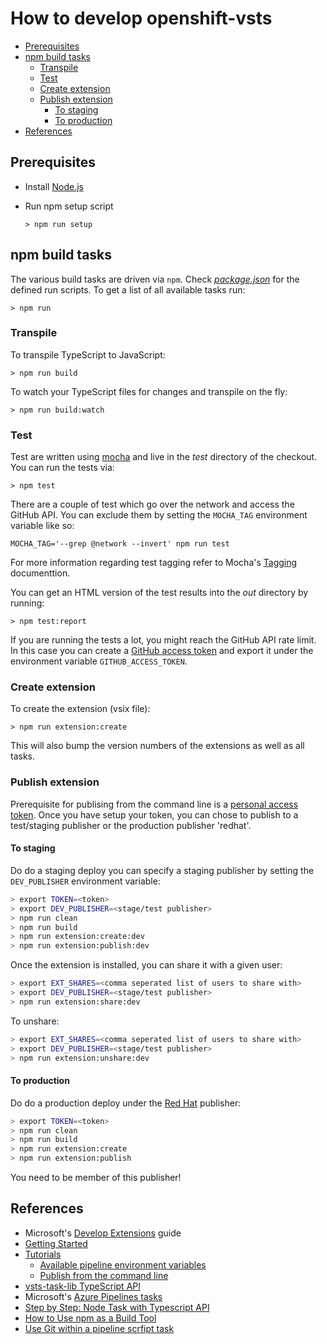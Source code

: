 # How to develop openshift-vsts

<!-- TOC depthFrom:2 -->

- [Prerequisites](#prerequisites)
- [npm build tasks](#npm-build-tasks)
    - [Transpile](#transpile)
    - [Test](#test)
    - [Create extension](#create-extension)
    - [Publish extension](#publish-extension)
        - [To staging](#to-staging)
        - [To production](#to-production)
- [References](#references)

<!-- /TOC -->

## Prerequisites

- Install [Node.js](https://nodejs.org/en/)
- Run npm setup script

    `> npm run setup`

## npm build tasks

The various build tasks are driven via `npm`.
Check [_package.json_](https://github.com/hferentschik/openshift-vsts/blob/master/package.json) for the defined run scripts.
To get a list of all available tasks run:

`> npm run`

### Transpile

To transpile TypeScript to JavaScript:

`> npm run build`

To watch your TypeScript files for changes and transpile on the fly:

`> npm run build:watch`

### Test

Test are written using [mocha](https://mochajs.org/) and live in the *_test_* directory of the checkout. You can run the tests via:

`> npm test`

There are a couple of test which go over the network and access the GitHub API.
You can exclude them by setting the `MOCHA_TAG` environment variable like so:

`MOCHA_TAG='--grep @network --invert' npm run test`

For more information regarding test tagging refer to Mocha's [Tagging](https://github.com/mochajs/mocha/wiki/Tagging) documenttion.

You can get an HTML version of the test results into the _out_ directory by running:

`> npm test:report`

If you are running the tests a lot, you might reach the GitHub API rate limit.
In this case you can create a [GitHub access token](https://help.github.com/articles/creating-a-personal-access-token-for-the-command-line) and export it under the environment variable `GITHUB_ACCESS_TOKEN`.

### Create extension 

To create the extension (vsix file): 

`> npm run extension:create`

This will also bump the version numbers of the extensions as well as all tasks.

### Publish extension

Prerequisite for publising from the command line is a [personal access token](https://docs.microsoft.com/en-us/azure/devops/extend/publish/command-line?view=vsts#acquire-the-tfs-cross-platform-command-line-interface).
Once you have setup your token, you can chose to publish to a test/staging publisher or the production publisher 'redhat'.

#### To staging

Do do a staging deploy you can specify a staging publisher by setting the `DEV_PUBLISHER` environment variable:

```bash
> export TOKEN=<token>
> export DEV_PUBLISHER=<stage/test publisher>
> npm run clean
> npm run build
> npm run extension:create:dev
> npm run extension:publish:dev
```

Once the extension is installed, you can share it with a given user:

```bash
> export EXT_SHARES=<comma seperated list of users to share with>
> export DEV_PUBLISHER=<stage/test publisher>
> npm run extension:share:dev
```

To unshare:

```bash
> export EXT_SHARES=<comma seperated list of users to share with>
> export DEV_PUBLISHER=<stage/test publisher>
> npm run extension:unshare:dev
```

#### To production

Do do a production deploy under the [Red Hat](https://marketplace.visualstudio.com/manage/publishers/redhat) publisher:

```bash
> export TOKEN=<token>
> npm run clean
> npm run build
> npm run extension:create
> npm run extension:publish
```

You need to be member of this publisher!

## References

- Microsoft's [Develop Extensions](https://docs.microsoft.com/en-us/azure/devops/extend/?view=vsts) guide
- [Getting Started](https://docs.microsoft.com/en-us/azure/devops/extend/get-started/node?view=vsts)
- [Tutorials](https://docs.microsoft.com/en-us/azure/devops/extend/get-started/tutorials?view=vsts)
  - [Available pipeline environment variables](https://docs.microsoft.com/en-us/azure/devops/pipelines/build/variables?view=vsts)
  - [Publish from the command line](https://docs.microsoft.com/en-us/azure/devops/extend/publish/command-line?view=vsts)
- [vsts-task-lib TypeScript API](https://github.com/Microsoft/vsts-task-lib/blob/master/node/docs/vsts-task-lib.md#toolrunnerToolRunnerargIf)
- Microsoft's [Azure Pipelines tasks](https://github.com/Microsoft/vsts-tasks)
- [Step by Step: Node Task with Typescript API](https://github.com/Microsoft/vsts-task-lib/blob/master/node/docs/stepbystep.md)
- [How to Use npm as a Build Tool](https://www.keithcirkel.co.uk/how-to-use-npm-as-a-build-tool)
- [Use Git within a pipeline scrfipt task](https://docs.microsoft.com/en-us/azure/devops/pipelines/scripts/git-commands?view=vsts&tabs=yaml)
